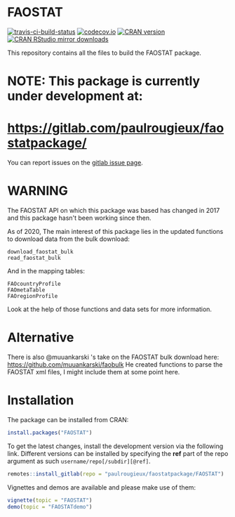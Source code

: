 FAOSTAT
=======
[![travis-ci-build-status](https://travis-ci.org/mkao006/FAOSTATpackage.svg?branch=master)](https://travis-ci.org/mkao006/FAOSTATpackage)
[![codecov.io](https://codecov.io/github/mkao006/FAOSTATpackage/coverage.svg?branch=master)](https://codecov.io/github/mkao006/FAOSTATpackage?branch=master)
[![CRAN version](http://www.r-pkg.org/badges/version/FAOSTAT)](http://cran.rstudio.com/web/packages/FAOSTAT/index.html)
[![CRAN RStudio mirror downloads](http://cranlogs.r-pkg.org/badges/FAOSTAT)](http://cran.r-project.org/web/packages/FAOSTAT/index.html)

This repository contains all the files to build the FAOSTAT package.

# NOTE: This package is currently under development at:
# https://gitlab.com/paulrougieux/faostatpackage/

You can report issues on the [gitlab issue 
page](https://gitlab.com/paulrougieux/faostatpackage/-/issues). 

# WARNING 

The FAOSTAT API on which this package was based has changed in 2017 and this
package hasn't been working since then. 

As of 2020, The main interest of this package lies in the updated functions to download 
data from the bulk download:

    download_faostat_bulk
    read_faostat_bulk

And in the mapping tables:

    FAOcountryProfile
    FAOmetaTable
    FAOregionProfile

Look at the help of those functions and data sets for more information.

# Alternative

There is also @muuankarski 's take on the FAOSTAT bulk download here:
https://github.com/muuankarski/faobulk
He created functions to parse the FAOSTAT xml files, I might include them at
some point here.


# Installation

The package can be installed from CRAN:

```r
install.packages("FAOSTAT")
```

To get the latest changes, install the development version via the following link. 
Different versions can be installed by specifying the **ref** part of the repo argument 
as such `username/repo[/subdir][@ref]`.

```r
remotes::install_gitlab(repo = "paulrougieux/faostatpackage/FAOSTAT")
```

Vignettes and demos are available and please make use of them:

```r
vignette(topic = "FAOSTAT")
demo(topic = "FAOSTATdemo")
```

